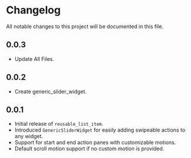 # Changelog

All notable changes to this project will be documented in this file.

## 0.0.3
- Update All Files.
## 0.0.2
- Create generic_slider_widget.

## 0.0.1
- Initial release of `reusable_list_item`.
- Introduced `GenericSliderWidget` for easily adding swipeable actions to any widget.
- Support for start and end action panes with customizable motions.
- Default scroll motion support if no custom motion is provided.